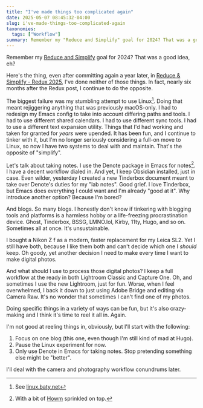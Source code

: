```yaml
---
title: "I've made things too complicated again"
date: 2025-05-07 08:45:32-04:00
slug: i've-made-things-too-complicated-again
taxonomies:
  tags: ["Workflow"]
summary: Remember my "Reduce and Simplify" goal for 2024? That was a good idea, eh?
---
```


Remember my [Reduce and Simplify](https://baty.net/journal/2023/12/31/reduce-and-simplify/) goal for 2024? That was a good idea, eh?

Here's the thing, even after committing again a year later, in [Reduce & Simplify - Redux 2025](/posts/2024/12/reduce-simplify-redux-2025/), I've done neither of those things. In fact, nearly six months after the Redux post, I continue to do the opposite.

The biggest failure was my stumbling attempt to use Linux[^1]. Doing that meant rejiggering anything that was previously macOS-only. I had to redesign my Emacs config to take into account differing paths and tools. I had to use different shared calendars. I had to use different sync tools. I had to use a different text expansion utility. Things that I'd had working and taken for granted for _years_ were upended. It has been fun, and I continue to tinker with it, but I'm no longer seriously considering a full-on move to Linux, so now I have two systems to deal with and maintain. That's the opposite of "simplify".

Let's talk about taking notes. I use the Denote package in Emacs for notes[^2]. I have a decent workflow dialed in. And yet, I keep Obsidian installed, just in case. Even wilder, yesterday I created a new Tinderbox document meant to take over Denote's duties for my "lab notes". Good grief. I love Tinderbox, but Emacs does everything I could want and I'm already "good at it". Why introduce another option? Because I'm bored?

And blogs. So many blogs. I honestly don't know if tinkering with blogging tools and platforms is a harmless hobby or a life-freezing procrastination device. Ghost, Tinderbox, BSSG, LMNO.lol, Kirby, 11ty, Hugo, and so on. Sometimes all at once. It's unsustainable.

I bought a Nikon Z f as a modern, faster replacement for my Leica SL2. Yet I still have both, because I like them both and can't decide which one I _should_ keep. Oh goody, yet another decision I need to make every time I want to make digital photos.

And what should I use to process those digital photos? I keep a full workflow at the ready in both Lightroom Classic and Capture One. Oh, and sometimes I use the new Lightroom, just for fun. Worse, when I feel overwhelmed, I back it down to just using Adobe Bridge and editing via Camera Raw. It's no wonder that sometimes I can't find one of my photos.

Doing specific things in a variety of ways can be fun, but it's also crazy-making and I think it's time to reel it all in. Again.

I'm not good at reeling things in, obviously, but I'll start with the following:

1. Focus on one blog (this one, even though I'm still kind of mad at Hugo).
2. Pause the Linux experiment for now.
3. Only use Denote in Emacs for taking notes. Stop pretending something else might be "better".

I'll deal with the camera and photography workflow conundrums later.

[^1]: See [linux.baty.net](https://linux.baty.net)
[^2]: With a bit of [Howm](https://github.com/kaorahi/howm) sprinkled on top.

